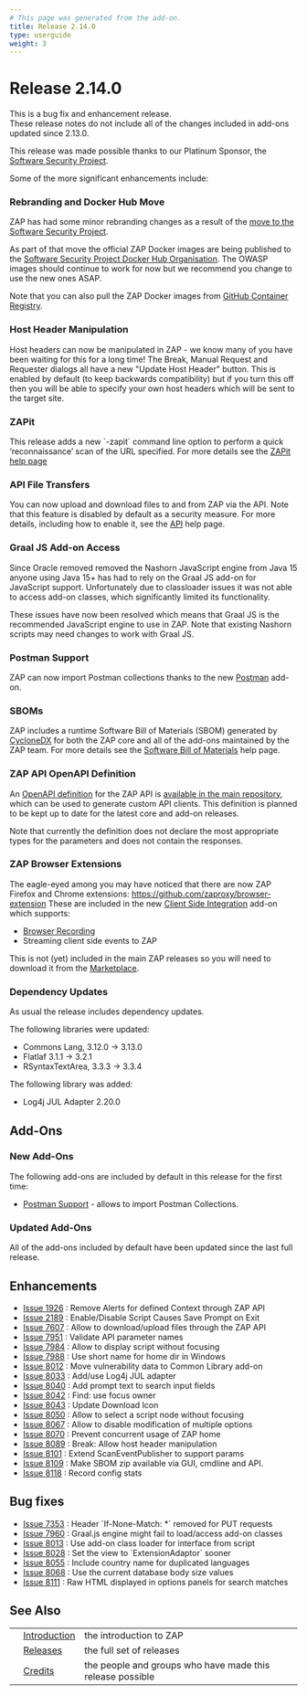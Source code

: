 ```yaml
---
# This page was generated from the add-on.
title: Release 2.14.0
type: userguide
weight: 3
---
```


# Release 2.14.0

This is a bug fix and enhancement release.   
These release notes do not include all of the changes included in add-ons updated since 2.13.0.


This release was made possible thanks to our Platinum Sponsor, the [Software Security Project](https://softwaresecurityproject.org/).


Some of the more significant enhancements include:

### Rebranding and Docker Hub Move

ZAP has had some minor rebranding changes as a result of the [move to the Software Security Project](/blog/2023-08-01-zap-is-joining-the-software-security-project/).


As part of that move the official ZAP Docker images are being published to the
[Software Security Project Docker Hub Organisation](https://hub.docker.com/u/softwaresecurityproject).
The OWASP images should continue to work for now but we recommend you change to use the new ones ASAP.


Note that you can also pull the ZAP Docker images from [GitHub Container Registry](https://github.com/zaproxy/zaproxy/pkgs/container/zaproxy/versions?filters%5Bversion_type%5D=tagged).

### Host Header Manipulation

Host headers can now be manipulated in ZAP - we know many of you have been waiting for this for a long time! The Break, Manual Request and Requester dialogs all have a new "Update Host Header" button. This is enabled by default (to keep backwards compatibility) but if you turn this off then you will be able to specify your own host headers which will be sent to the target site.

### ZAPit

This release adds a new \`-zapit\` command line option to perform a quick ‘reconnaissance’ scan of the URL specified. For more details see the [ZAPit help page](/docs/desktop/addons/quick-start/zapit/)

### API File Transfers

You can now upload and download files to and from ZAP via the API. Note that this feature is disabled by default as a security measure. For more details, including how to enable it, see the [API](/docs/desktop/start/features/api/#filexfer) help page.

### Graal JS Add-on Access

Since Oracle removed removed the Nashorn JavaScript engine from Java 15 anyone using Java 15+ has had to rely on the Graal JS add-on for JavaScript support. Unfortunately due to classloader issues it was not able to access add-on classes, which significantly limited its functionality.


These issues have now been resolved which means that Graal JS is the recommended JavaScript engine to use in ZAP.
Note that existing Nashorn scripts may need changes to work with Graal JS.

### Postman Support

ZAP can now import Postman collections thanks to the new [Postman](/docs/desktop/addons/postman-support/) add-on.

### SBOMs

ZAP includes a runtime Software Bill of Materials (SBOM) generated by [CycloneDX](https://cyclonedx.org/) for both the ZAP core and all of the add-ons maintained by the ZAP team. For more details see the [Software Bill of Materials](/docs/desktop/start/features/sbom/) help page.

### ZAP API OpenAPI Definition

An [OpenAPI definition](https://swagger.io/) for the ZAP API is [available in the main repository](https://raw.githubusercontent.com/zaproxy/zap-api-docs/main/openapi.yaml), which can be used to generate custom API clients. This definition is planned to be kept up to date for the latest core and add-on releases.


Note that currently the definition does not declare the most appropriate types for the parameters and does not contain the responses.

### ZAP Browser Extensions

The eagle-eyed among you may have noticed that there are now ZAP Firefox and Chrome extensions: https://github.com/zaproxy/browser-extension These are included in the new [Client Side Integration](/docs/desktop/addons/client-side-integration/) add-on which supports:

* [Browser Recording](/blog/2023-09-11-browser-recorder/)
* Streaming client side events to ZAP

This is not (yet) included in the main ZAP releases so you will need to download it from the [Marketplace](/addons/).

### Dependency Updates

As usual the release includes dependency updates.


The following libraries were updated:

* Commons Lang, 3.12.0 → 3.13.0
* Flatlaf 3.1.1 → 3.2.1
* RSyntaxTextArea, 3.3.3 → 3.3.4

The following library was added:


* Log4j JUL Adapter 2.20.0

## Add-Ons

### New Add-Ons

The following add-ons are included by default in this release for the first time:

* [Postman Support](/docs/desktop/addons/postman-support/) - allows to import Postman Collections.

### Updated Add-Ons

All of the add-ons included by default have been updated since the last full release.

## Enhancements

* [Issue 1926](https://github.com/zaproxy/zaproxy/issues/1926) : Remove Alerts for defined Context through ZAP API
* [Issue 2189](https://github.com/zaproxy/zaproxy/issues/2189) : Enable/Disable Script Causes Save Prompt on Exit
* [Issue 7607](https://github.com/zaproxy/zaproxy/issues/7607) : Allow to download/upload files through the ZAP API
* [Issue 7951](https://github.com/zaproxy/zaproxy/issues/7951) : Validate API parameter names
* [Issue 7984](https://github.com/zaproxy/zaproxy/issues/7984) : Allow to display script without focusing
* [Issue 7988](https://github.com/zaproxy/zaproxy/issues/7988) : Use short name for home dir in Windows
* [Issue 8012](https://github.com/zaproxy/zaproxy/issues/8012) : Move vulnerability data to Common Library add-on
* [Issue 8033](https://github.com/zaproxy/zaproxy/issues/8033) : Add/use Log4j JUL adapter
* [Issue 8040](https://github.com/zaproxy/zaproxy/issues/8040) : Add prompt text to search input fields
* [Issue 8042](https://github.com/zaproxy/zaproxy/issues/8042) : Find: use focus owner
* [Issue 8043](https://github.com/zaproxy/zaproxy/issues/8043) : Update Download Icon
* [Issue 8050](https://github.com/zaproxy/zaproxy/issues/8050) : Allow to select a script node without focusing
* [Issue 8067](https://github.com/zaproxy/zaproxy/issues/8067) : Allow to disable modification of multiple options
* [Issue 8070](https://github.com/zaproxy/zaproxy/issues/8070) : Prevent concurrent usage of ZAP home
* [Issue 8089](https://github.com/zaproxy/zaproxy/issues/8089) : Break: Allow host header manipulation
* [Issue 8101](https://github.com/zaproxy/zaproxy/issues/8101) : Extend ScanEventPublisher to support params
* [Issue 8109](https://github.com/zaproxy/zaproxy/issues/8109) : Make SBOM zip available via GUI, cmdline and API.
* [Issue 8118](https://github.com/zaproxy/zaproxy/issues/8118) : Record config stats

## Bug fixes

* [Issue 7353](https://github.com/zaproxy/zaproxy/issues/7353) : Header \`If-None-Match: \*\` removed for PUT requests
* [Issue 7960](https://github.com/zaproxy/zaproxy/issues/7960) : Graal.js engine might fail to load/access add-on classes
* [Issue 8013](https://github.com/zaproxy/zaproxy/issues/8013) : Use add-on class loader for interface from script
* [Issue 8028](https://github.com/zaproxy/zaproxy/issues/8028) : Set the view to \`ExtensionAdaptor\` sooner
* [Issue 8055](https://github.com/zaproxy/zaproxy/issues/8055) : Include country name for duplicated languages
* [Issue 8068](https://github.com/zaproxy/zaproxy/issues/8068) : Use the current database body size values
* [Issue 8111](https://github.com/zaproxy/zaproxy/issues/8111) : Raw HTML displayed in options panels for search matches

## See Also

|   |                                     |                                                           |
|---|-------------------------------------|-----------------------------------------------------------|
|   | [Introduction](/docs/desktop/)      | the introduction to ZAP                                   |
|   | [Releases](/docs/desktop/releases/) | the full set of releases                                  |
|   | [Credits](/docs/desktop/credits/)   | the people and groups who have made this release possible |
